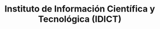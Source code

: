 ---
title: "Instituto de Información Científica y Tecnológica (IDICT)"
url: /playa/instituto-de-informacion-cientifica-y-tecnologica-idict/
shop: agente inmobiliario
---
